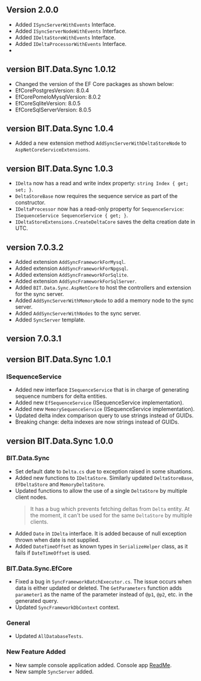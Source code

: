 ﻿## Version 2.0.0
- Added `ISyncServerWithEvents` Interface.
- Added `ISyncServerNodeWithEvents` Interface.
- Added `IDeltaStoreWithEvents` Interface.
- Added `IDeltaProcessorWithEvents` Interface.
- 
## version BIT.Data.Sync 1.0.12 

- Changed the version of the EF Core packages as shown below:
- EfCorePostgresVersion: 8.0.4
- EfCorePomeloMysqlVersion: 8.0.2
- EfCoreSqliteVersion: 8.0.5
- EfCoreSqlServerVersion: 8.0.5

## version BIT.Data.Sync 1.0.4
- Added a new extension method `AddSyncServerWithDeltaStoreNode` to `AspNetCoreServiceExtensions`.

## version BIT.Data.Sync 1.0.3
- `IDelta` now has a read and write index property: `string Index { get; set; }`.
- `DeltaStoreBase` now requires the sequence service as part of the constructor.
- `IDeltaProcessor` now has a read-only property for `SequenceService`: `ISequenceService SequenceService { get; }`.
- `IDeltaStoreExtensions.CreateDeltaCore` saves the delta creation date in UTC.

## version 7.0.3.2
- Added extension `AddSyncFrameworkForMysql`.
- Added extension `AddSyncFrameworkForNpgsql`.
- Added extension `AddSyncFrameworkForSqlite`.
- Added extension `AddSyncFrameworkForSqlServer`.
- Added `BIT.Data.Sync.AspNetCore` to host the controllers and extension for the sync server.
- Added `AddSyncServerWithMemoryNode` to add a memory node to the sync server.
- Added `AddSyncServerWithNodes` to the sync server.
- Added `SyncServer` template.

## version 7.0.3.1
## version BIT.Data.Sync 1.0.1
### ISequenceService
- Added new interface `ISequenceService` that is in charge of generating sequence numbers for delta entities.
- Added new `EfSequenceService` (ISequenceService implementation).
- Added new `MemorySequenceService` (ISequenceService implementation).
- Updated delta index comparison query to use strings instead of GUIDs.
- Breaking change: delta indexes are now strings instead of GUIDs.

## version BIT.Data.Sync 1.0.0
### BIT.Data.Sync
- Set default date to `Delta.cs` due to exception raised in some situations.
- Added new functions to `IDeltaStore`. Similarly updated `DeltaStoreBase`, `EFDeltaStore` and `MemoryDeltaStore`.
- Updated functions to allow the use of a single `DeltaStore` by multiple client nodes. 
  > It has a bug which prevents fetching deltas from `Delta` entity. At the moment, it can't be used for the same `DeltaStore` by multiple clients.
- Added `Date` in `IDelta` interface. It is added because of null exception thrown when date is not supplied.
- Added `DateTimeOffset` as known types in `SerializeHelper` class, as it fails if `DateTimeOffset` is used.
### BIT.Data.Sync.EfCore
- Fixed a bug in `SyncFrameworkBatchExecutor.cs`. The issue occurs when data is either updated or deleted.
  The `GetParameters` function adds `parameter1` as the name of the parameter instead of `@p1`, `@p2`, etc. in the generated query.
- Updated `SyncFrameworkDbContext` context.
### General
- Updated `AllDatabaseTests`.

### New Feature Added
- New sample console application added. Console app [ReadMe](#./src/SyncFramework.Console/readme.md).
- New sample `SyncServer` added.
